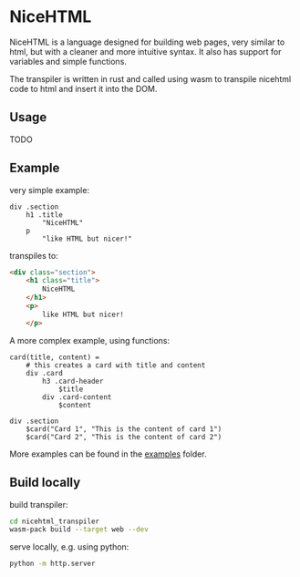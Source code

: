 # NiceHTML

NiceHTML is a language designed for building web pages, very similar to html, but with a cleaner and more intuitive syntax.
It also has support for variables and simple functions.

The transpiler is written in rust and called using wasm to transpile nicehtml code to html and insert it into the DOM.


## Usage

TODO


## Example

very simple example:

```
div .section
    h1 .title
        "NiceHTML"
    p
        "like HTML but nicer!"
```

transpiles to:

```html
<div class="section">
    <h1 class="title">
        NiceHTML
    </h1>
    <p>
        like HTML but nicer!
    </p>
```

A more complex example, using functions:

```
card(title, content) =
    # this creates a card with title and content
    div .card
        h3 .card-header
            $title
        div .card-content
            $content

div .section
    $card("Card 1", "This is the content of card 1")
    $card("Card 2", "This is the content of card 2")
```

More examples can be found in the [examples](examples) folder.


## Build locally

build transpiler:

```bash
cd nicehtml_transpiler
wasm-pack build --target web --dev
```

serve locally, e.g. using python:

```bash
python -m http.server
```
